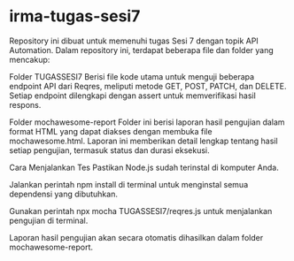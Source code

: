 # irma-tugas-sesi7
Repository ini dibuat untuk memenuhi tugas Sesi 7 dengan topik API Automation. Dalam repository ini, terdapat beberapa file dan folder yang mencakup:

Folder TUGASSESI7
Berisi file kode utama untuk menguji beberapa endpoint API dari Reqres, meliputi metode GET, POST, PATCH, dan DELETE. Setiap endpoint dilengkapi dengan assert untuk memverifikasi hasil respons.

Folder mochawesome-report
Folder ini berisi laporan hasil pengujian dalam format HTML yang dapat diakses dengan membuka file mochawesome.html. Laporan ini memberikan detail lengkap tentang hasil setiap pengujian, termasuk status dan durasi eksekusi.

Cara Menjalankan Tes
Pastikan Node.js sudah terinstal di komputer Anda.

Jalankan perintah npm install di terminal untuk menginstal semua dependensi yang dibutuhkan.

Gunakan perintah npx mocha TUGASSESI7/reqres.js untuk menjalankan pengujian di terminal.

Laporan hasil pengujian akan secara otomatis dihasilkan dalam folder mochawesome-report.
